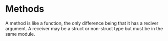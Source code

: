 # Methods
A method is like a function, the only difference being that it has a reciver argument.
A receiver may be a struct or non-struct type but must be in the same module.
